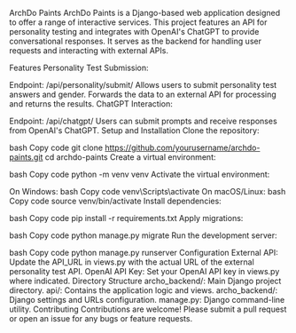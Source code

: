 ArchDo Paints
ArchDo Paints is a Django-based web application designed to offer a range of interactive services. This project features an API for personality testing and integrates with OpenAI's ChatGPT to provide conversational responses. It serves as the backend for handling user requests and interacting with external APIs.

Features
Personality Test Submission:

Endpoint: /api/personality/submit/
Allows users to submit personality test answers and gender.
Forwards the data to an external API for processing and returns the results.
ChatGPT Interaction:

Endpoint: /api/chatgpt/
Users can submit prompts and receive responses from OpenAI's ChatGPT.
Setup and Installation
Clone the repository:

bash
Copy code
git clone https://github.com/yourusername/archdo-paints.git
cd archdo-paints
Create a virtual environment:

bash
Copy code
python -m venv venv
Activate the virtual environment:

On Windows:
bash
Copy code
venv\Scripts\activate
On macOS/Linux:
bash
Copy code
source venv/bin/activate
Install dependencies:

bash
Copy code
pip install -r requirements.txt
Apply migrations:

bash
Copy code
python manage.py migrate
Run the development server:

bash
Copy code
python manage.py runserver
Configuration
External API: Update the API_URL in views.py with the actual URL of the external personality test API.
OpenAI API Key: Set your OpenAI API key in views.py where indicated.
Directory Structure
archo_backend/: Main Django project directory.
api/: Contains the application logic and views.
archo_backend/: Django settings and URLs configuration.
manage.py: Django command-line utility.
Contributing
Contributions are welcome! Please submit a pull request or open an issue for any bugs or feature requests.
